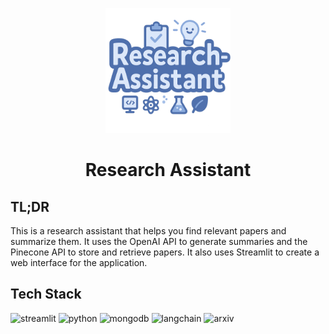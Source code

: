 <p align="center">
  <img src="./logo.png" alt="Logo" width="200">
  <h1 align="center">Research Assistant</h1>
</p>

## TL;DR

This is a research assistant that helps you find relevant papers and summarize them. It uses the OpenAI API to generate summaries and the Pinecone API to store and retrieve papers. It also uses Streamlit to create a web interface for the application.

## Tech Stack

![streamlit](https://img.shields.io/badge/streamlit-latest-FF4B4B?logo=streamlit)
![python](https://img.shields.io/badge/python-3.11-3776AB?logo=python)
![mongodb](https://img.shields.io/badge/mongodb-latest-47A248?logo=mongodb)
![langchain](https://img.shields.io/badge/langchain-latest-1C3C3C?logo=langchain)
![arxiv](https://img.shields.io/badge/arxiv-api-FF4B4B?logo=arxiv)